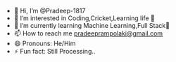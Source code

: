 - 👋 Hi, I’m @Pradeep-1817
- 👀 I’m interested in Coding,Cricket,Learning life 🎯
- 🌱 I’m currently learning Machine Learning,Full Stack🤖
- 📫 How to reach me pradeeprampolaki@gmail.com
- 😄 Pronouns: He/Him
- ⚡ Fun fact: Still Processing..

<!---
Pradeep-1817/Pradeep-1817 is a ✨ special ✨ repository because its `README.md` (this file) appears on your GitHub profile.
You can click the Preview link to take a look at your changes.
--->
